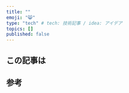 ```yaml
---
title: ""
emoji: "😸"
type: "tech" # tech: 技術記事 / idea: アイデア
topics: []
published: false
---
```

## この記事は

## 参考
